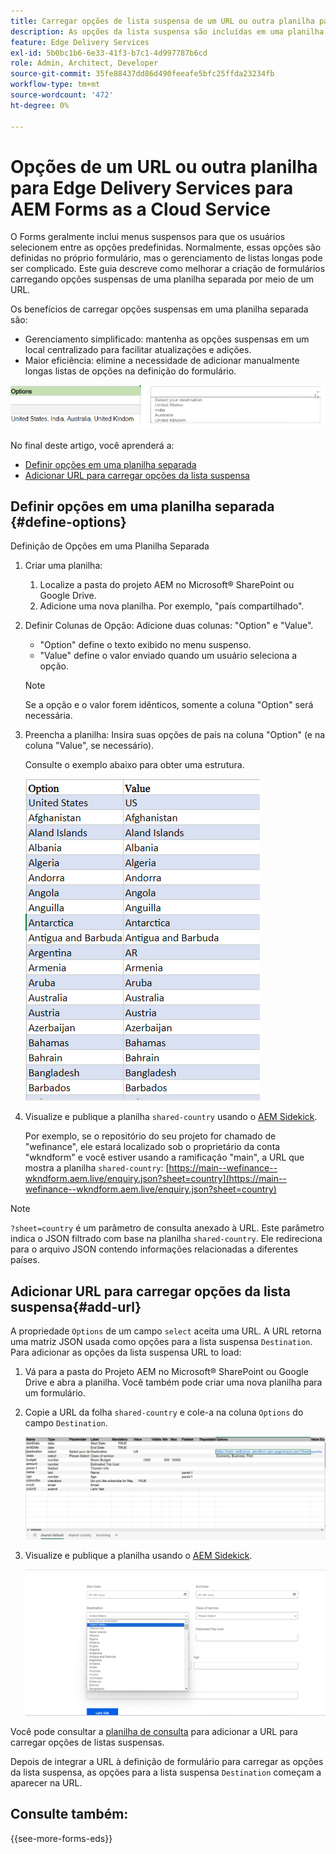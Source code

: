 ```yaml
---
title: Carregar opções de lista suspensa de um URL ou outra planilha para Edge Delivery Services para AEM Forms as a Cloud Service
description: As opções da lista suspensa são incluídas em uma planilha distinta e, em seguida, importadas para a planilha principal por meio do URL fornecido.
feature: Edge Delivery Services
exl-id: 5b0bc1b6-6e33-41f3-b7c1-4d997787b6cd
role: Admin, Architect, Developer
source-git-commit: 35fe88437dd86d490feeafe5bfc25ffda23234fb
workflow-type: tm+mt
source-wordcount: '472'
ht-degree: 0%

---
```



# Opções de um URL ou outra planilha para Edge Delivery Services para AEM Forms as a Cloud Service

O Forms geralmente inclui menus suspensos para que os usuários selecionem entre as opções predefinidas. Normalmente, essas opções são definidas no próprio formulário, mas o gerenciamento de listas longas pode ser complicado. Este guia descreve como melhorar a criação de formulários carregando opções suspensas de uma planilha separada por meio de um URL.


Os benefícios de carregar opções suspensas em uma planilha separada são:

* Gerenciamento simplificado: mantenha as opções suspensas em um local centralizado para facilitar atualizações e adições.
* Maior eficiência: elimine a necessidade de adicionar manualmente longas listas de opções na definição do formulário.

![Opções suspensas](/help/forms/assets/drop-down-options.png)


No final deste artigo, você aprenderá a:

* [Definir opções em uma planilha separada](#define-options)
* [Adicionar URL para carregar opções da lista suspensa](#add-url)

## Definir opções em uma planilha separada {#define-options}

Definição de Opções em uma Planilha Separada

1. Criar uma planilha:
   1. Localize a pasta do projeto AEM no Microsoft® SharePoint ou Google Drive.
   1. Adicione uma nova planilha. Por exemplo, &quot;país compartilhado&quot;.
1. Definir Colunas de Opção:
Adicione duas colunas: &quot;Option&quot; e &quot;Value&quot;.
   * &quot;Option&quot; define o texto exibido no menu suspenso.
   * &quot;Value&quot; define o valor enviado quando um usuário seleciona a opção.

   >[!NOTE]
   >
   >Se a opção e o valor forem idênticos, somente a coluna &quot;Option&quot; será necessária.

1. Preencha a planilha:
Insira suas opções de país na coluna &quot;Option&quot; (e na coluna &quot;Value&quot;, se necessário).

   Consulte o exemplo abaixo para obter uma estrutura.

   ![Lista suspensa do país](/help/forms/assets/drop-down-country-options.png)

1. Visualize e publique a planilha `shared-country` usando o [AEM Sidekick](https://www.aem.live/developer/tutorial#preview-and-publish-your-content).

   Por exemplo, se o repositório do seu projeto for chamado de &quot;wefinance&quot;, ele estará localizado sob o proprietário da conta &quot;wkndform&quot; e você estiver usando a ramificação &quot;main&quot;, a URL que mostra a planilha `shared-country`:
   [https://main--wefinance--wkndform.aem.live/enquiry.json?sheet=country](https://main--wefinance--wkndform.aem.live/enquiry.json?sheet=country)

>[!NOTE]
>
> `?sheet=country` é um parâmetro de consulta anexado à URL. Este parâmetro indica o JSON filtrado com base na planilha `shared-country`. Ele redireciona para o arquivo JSON contendo informações relacionadas a diferentes países.

## Adicionar URL para carregar opções da lista suspensa{#add-url}

A propriedade `Options` de um campo `select` aceita uma URL. A URL retorna uma matriz JSON usada como opções para a lista suspensa `Destination`. Para adicionar as opções da lista suspensa URL to load:

1. Vá para a pasta do Projeto AEM no Microsoft® SharePoint ou Google Drive e abra a planilha. Você também pode criar uma nova planilha para um formulário.
1. Copie a URL da folha `shared-country` e cole-a na coluna `Options` do campo `Destination`.

   ![Planilha de consulta](/help/forms/assets/drop-down-enquiry.png)

1. Visualize e publique a planilha usando o [AEM Sidekick](https://www.aem.live/developer/tutorial#preview-and-publish-your-content).


   ![Lista suspensa do país](/help/forms/assets/load-dropdown-options-form.png)

Você pode consultar a [planilha de consulta](/help/edge/assets/enquiry.xlsx) para adicionar a URL para carregar opções de listas suspensas.

Depois de integrar a URL à definição de formulário para carregar as opções da lista suspensa, as opções para a lista suspensa `Destination` começam a aparecer na URL.

<!-- For example, if your project's repository is named "wefinance", it's located under the account owner "wkndform", and you're using the "main" branch, the below URL displays the `enquiry` form displaying the options saved in the separate sheet:

[https://main--wefinance--wkndform.aem.live/enquiry-form](https://main--wefinance--wkndform.aem.live/enquiry-form) 
-->

## Consulte também:

{{see-more-forms-eds}}



